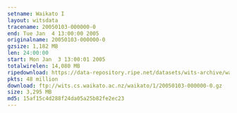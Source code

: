 ```yaml
---
setname: Waikato I
layout: witsdata
tracename: 20050103-000000-0
end: Tue Jan  4 13:00:00 2005
originalname: 20050103-000000-0
gzsize: 1,182 MB
len: 24:00:00
start: Mon Jan  3 13:00:01 2005
totalwirelen: 14,080 MB
ripedownload: https://data-repository.ripe.net/datasets/wits-archive/waikato/1/20050103-000000-0.gz
pkts: 48 million
download: ftp://wits.cs.waikato.ac.nz/waikato/1/20050103-000000-0.gz
size: 3,295 MB
md5: 15af15c4d288f24da05a25b82fe2ec23
---
```

